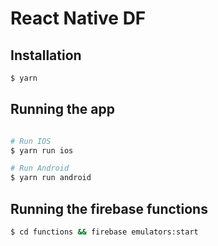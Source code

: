 # React Native DF

## Installation

```bash
$ yarn
```

## Running the app

```bash

# Run IOS
$ yarn run ios

# Run Android
$ yarn run android

```

## Running the firebase functions

```bash
$ cd functions && firebase emulators:start
```
